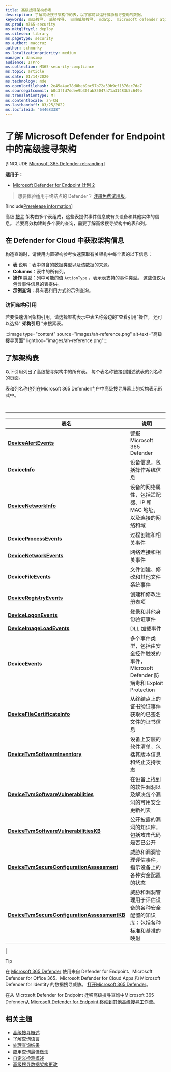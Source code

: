```yaml
---
title: 高级搜寻架构参考
description: 了解高级搜寻架构中的表，以了解可以运行威胁搜寻查询的数据。
keywords: 高级搜寻， 威胁搜寻， 网络威胁搜寻， mdatp， microsoft defender atp， microsoft defender for endpoint， wdatp 搜索， 查询， 遥测， 架构参考， kusto， 表， 数据
ms.prod: m365-security
ms.mktglfcycl: deploy
ms.sitesec: library
ms.pagetype: security
ms.author: maccruz
author: schmurky
ms.localizationpriority: medium
manager: dansimp
audience: ITPro
ms.collection: M365-security-compliance
ms.topic: article
ms.date: 01/14/2020
ms.technology: mde
ms.openlocfilehash: 2e45a4ae78d0beb9bc57b72a59b9cf1376ac7da7
ms.sourcegitcommit: b0c3ffd7ddee9b30fab85047a71a31483b5c649b
ms.translationtype: MT
ms.contentlocale: zh-CN
ms.lasthandoff: 03/25/2022
ms.locfileid: "64468338"
---
```

# <a name="understand-the-advanced-hunting-schema-in-microsoft-defender-for-endpoint"></a>了解 Microsoft Defender for Endpoint 中的高级搜寻架构

[!INCLUDE [Microsoft 365 Defender rebranding](../../includes/microsoft-defender.md)]

**适用于：**
- [Microsoft Defender for Endpoint 计划 2](https://go.microsoft.com/fwlink/?linkid=2154037)

> 想要体验适用于终结点的 Defender？ [注册免费试用版](https://signup.microsoft.com/create-account/signup?products=7f379fee-c4f9-4278-b0a1-e4c8c2fcdf7e&ru=https://aka.ms/MDEp2OpenTrial?ocid=docs-wdatp-advancedhuntingref-abovefoldlink)。

[!include[Prerelease information](../../includes/prerelease.md)]

高级 [搜寻](advanced-hunting-overview.md) 架构由多个表组成，这些表提供事件信息或有关设备和其他实体的信息。 若要高效构建跨多个表的查询，需要了解高级搜寻架构中的表和列。

## <a name="get-schema-information-in-the-defender-for-cloud"></a>在 Defender for Cloud 中获取架构信息

构造查询时，请使用内置架构参考快速获取有关架构中每个表的以下信息：

- **表** 说明：表中包含的数据类型以及该数据的来源。
- **Columns**：表中的所有列。
- **操作** 类型：列中可能的值 `ActionType` ，表示表支持的事件类型。 这些值仅为包含事件信息的表提供。
- **示例查询**：具有表利用方式的示例查询。

### <a name="access-the-schema-reference"></a>访问架构引用

若要快速访问架构引用，请选择架构表示中表名称旁边的"查看引用"操作。 还可以选择" **架构引用** "来搜索表。

:::image type="content" source="images/ah-reference.png" alt-text="高级搜寻页面" lightbox="images/ah-reference.png":::

## <a name="learn-the-schema-tables"></a>了解架构表

以下引用列出了高级搜寻架构中的所有表。 每个表名称链接到描述该表的列名称的页面。

表和列名称也列在Microsoft 365 Defender门户中高级搜寻屏幕上的架构表示形式中。

<br>

****

|表名|说明|
|---|---|
|**[DeviceAlertEvents](advanced-hunting-devicealertevents-table.md)**|警报Microsoft 365 Defender |
|**[DeviceInfo](advanced-hunting-deviceinfo-table.md)**|设备信息，包括操作系统信息|
|**[DeviceNetworkInfo](advanced-hunting-devicenetworkinfo-table.md)**|设备的网络属性，包括适配器、IP 和 MAC 地址，以及连接的网络和域|
|**[DeviceProcessEvents](advanced-hunting-deviceprocessevents-table.md)**|过程创建和相关事件|
|**[DeviceNetworkEvents](advanced-hunting-devicenetworkevents-table.md)**|网络连接和相关事件|
|**[DeviceFileEvents](advanced-hunting-devicefileevents-table.md)**|文件创建、修改和其他文件系统事件|
|**[DeviceRegistryEvents](advanced-hunting-deviceregistryevents-table.md)**|创建和修改注册表项|
|**[DeviceLogonEvents](advanced-hunting-devicelogonevents-table.md)**|登录和其他身份验证事件|
|**[DeviceImageLoadEvents](advanced-hunting-deviceimageloadevents-table.md)**|DLL 加载事件|
|**[DeviceEvents](advanced-hunting-deviceevents-table.md)**|多个事件类型，包括由安全控件触发的事件，Microsoft Defender 防病毒和 Exploit Protection|
|**[DeviceFileCertificateInfo](advanced-hunting-devicefilecertificateinfo-table.md)**|从终结点上的证书验证事件获取的已签名文件的证书信息|
|**[DeviceTvmSoftwareInventory](advanced-hunting-devicetvmsoftwareinventory-table.md)**|设备上安装的软件清单，包括其版本信息和终止支持状态|
|**[DeviceTvmSoftwareVulnerabilities](advanced-hunting-devicetvmsoftwarevulnerabilities-table.md)**|在设备上找到的软件漏洞以及解决每个漏洞的可用安全更新列表|
|**[DeviceTvmSoftwareVulnerabilitiesKB](advanced-hunting-devicetvmsoftwarevulnerabilitieskb-table.md)**|公开披露的漏洞的知识库，包括攻击代码是否已公开|
|**[DeviceTvmSecureConfigurationAssessment](advanced-hunting-devicetvmsecureconfigurationassessment-table.md)**|威胁和漏洞管理评估事件，指示设备上的各种安全配置的状态|
|**[DeviceTvmSecureConfigurationAssessmentKB](advanced-hunting-devicetvmsecureconfigurationassessmentkb-table.md)**|威胁和漏洞管理用于评估设备的各种安全配置的知识库；包括各种标准和基准的映射|
|

> [!TIP]
> 在 [Microsoft 365 Defender](/microsoft-365/security/defender/advanced-hunting-overview) 使用来自 Defender for Endpoint、Microsoft Defender for Office 365、Microsoft Defender for Cloud Apps 和 Microsoft Defender for Identity 的数据搜寻威胁。 [打开Microsoft 365 Defender](/microsoft-365/security/defender/m365d-enable)。

在从 Microsoft Defender for Endpoint 迁移高级搜寻查询中Microsoft 365 Defender从 [Microsoft Defender for Endpoint 移动到其他高级搜寻工作流](/microsoft-365/security/defender/advanced-hunting-migrate-from-mde)。

## <a name="related-topics"></a>相关主题

- [高级搜寻概述](advanced-hunting-overview.md)
- [了解查询语言](advanced-hunting-query-language.md)
- [处理查询结果](advanced-hunting-query-results.md)
- [应用查询最佳做法](advanced-hunting-best-practices.md)
- [自定义检测概述](overview-custom-detections.md)
- [高级搜寻数据架构更改](https://techcommunity.microsoft.com/t5/microsoft-defender-atp/advanced-hunting-data-schema-changes/ba-p/1043914)
